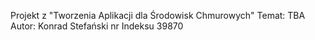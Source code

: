 Projekt z "Tworzenia Aplikacji dla Środowisk Chmurowych"
Temat: TBA
Autor: Konrad Stefański
nr Indeksu 39870
